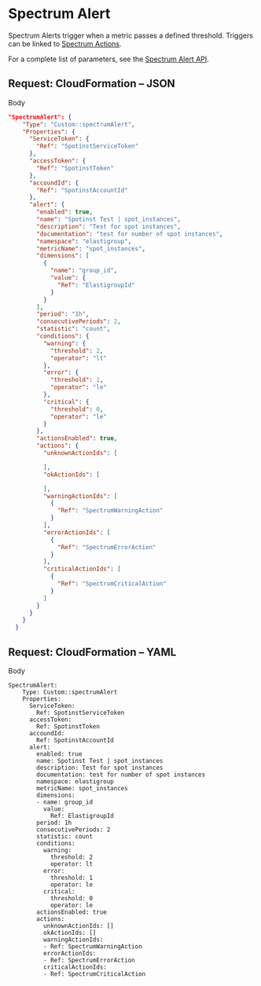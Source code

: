 # Spectrum Alert

Spectrum Alerts trigger when a metric passes a defined threshold.  Triggers can be linked to [Spectrum Actions](https://support.spot.io/provisioning-and-cicd/cloudformation/provisioning-and-cicd/cloudformation/spectrum-examples/spectrum-actions/).

For a complete list of parameters, see the [Spectrum Alert API](https://docs.spot.io/spotinst-api/spectrum/alerts/create-alert/).

## Request: CloudFormation – JSON

Body

```json
"SpectrumAlert": {
    "Type": "Custom::spectrumAlert",
    "Properties": {
      "ServiceToken": {
        "Ref": "SpotinstServiceToken"
      },
      "accessToken": {
        "Ref": "SpotinstToken"
      },
      "accoundId": {
        "Ref": "SpotinstAccountId"
      },
      "alert": {
        "enabled": true,
        "name": "Spotinst Test | spot_instances",
        "description": "Test for spot instances",
        "documentation": "test for number of spot instances",
        "namespace": "elastigroup",
        "metricName": "spot_instances",
        "dimensions": [
          {
            "name": "group_id",
            "value": {
              "Ref": "ElastigroupId"
            }
          }
        ],
        "period": "1h",
        "consecutivePeriods": 2,
        "statistic": "count",
        "conditions": {
          "warning": {
            "threshold": 2,
            "operator": "lt"
          },
          "error": {
            "threshold": 1,
            "operator": "le"
          },
          "critical": {
            "threshold": 0,
            "operator": "le"
          }
        },
        "actionsEnabled": true,
        "actions": {
          "unknownActionIds": [

          ],
          "okActionIds": [

          ],
          "warningActionIds": [
            {
              "Ref": "SpectrumWarningAction"
            }
          ],
          "errorActionIds": [
            {
              "Ref": "SpectrumErrorAction"
            }
          ],
          "criticalActionIds": [
            {
              "Ref": "SpectrumCriticalAction"
            }
          ]
        }
      }
    }
  }
  ```

## Request: CloudFormation – YAML

Body

```YML
SpectrumAlert:
    Type: Custom::spectrumAlert
    Properties:
      ServiceToken:
        Ref: SpotinstServiceToken
      accessToken:
        Ref: SpotinstToken
      accoundId:
        Ref: SpotinstAccountId
      alert:
        enabled: true
        name: Spotinst Test | spot_instances
        description: Test for spot instances
        documentation: test for number of spot instances
        namespace: elastigroup
        metricName: spot_instances
        dimensions:
        - name: group_id
          value:
            Ref: ElastigroupId
        period: 1h
        consecutivePeriods: 2
        statistic: count
        conditions:
          warning:
            threshold: 2
            operator: lt
          error:
            threshold: 1
            operator: le
          critical:
            threshold: 0
            operator: le
        actionsEnabled: true
        actions:
          unknownActionIds: []
          okActionIds: []
          warningActionIds:
          - Ref: SpectrumWarningAction
          errorActionIds:
          - Ref: SpectrumErrorAction
          criticalActionIds:
          - Ref: SpectrumCriticalAction
```
